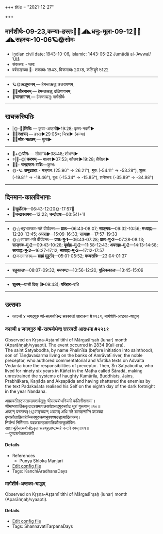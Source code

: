 +++
title = "2021-12-27"

+++
## मार्गशीर्षः-09-23,कन्या-हस्तः🌛🌌◢◣धनुः-मूला-09-12🌌🌞◢◣सहस्यः-10-06🪐🌞सोमः
- Indian civil date: 1943-10-06, Islamic: 1443-05-22 Jumādā al-ʾAwwal/ʾŪlā
- संवत्सरः - प्लवः
- वर्षसङ्ख्या 🌛- शकाब्दः 1943, विक्रमाब्दः 2078, कलियुगे 5122
___________________
- 🪐🌞**ऋतुमानम्** — हेमन्तऋतुः उत्तरायणम्
- 🌌🌞**सौरमानम्** — हेमन्तऋतुः दक्षिणायनम्
- 🌛**चान्द्रमानम्** — हेमन्तऋतुः मार्गशीर्षः
___________________


## खचक्रस्थितिः
- |🌞-🌛|**तिथिः** — कृष्ण-अष्टमी►19:28; कृष्ण-नवमी►  
- 🌌🌛**नक्षत्रम्** — हस्तः►29:05*; चित्रा► (कन्या)  
- 🌌🌞**सौर-नक्षत्रम्** — मूला►  
___________________
- 🌛+🌞**योगः** — सौभाग्यः►08:48; शोभनः►  
- २|🌛-🌞|**करणम्** — बालवः►07:53; कौलवः►19:28; तैतिलः►  
- 🌌🌛- **चन्द्राष्टम-राशिः**—कुम्भः  
- 🌞-🪐 **अमूढग्रहाः** - मङ्गलः (25.90° → 26.21°), गुरुः (-54.11° → -53.28°), शुक्रः (-19.81° → -18.46°), बुधः (-15.34° → -15.85°), शनैश्चरः (-35.89° → -34.98°)
___________________


## दिनमान-कालविभागाः
- 🌅**सूर्योदयः**—06:43-12:20🌞️-17:57🌇  
- 🌛**चन्द्रास्तमयः**—12:22; **चन्द्रोदयः**—00:54(+1)  
___________________
- 🌞⚝भट्टभास्कर-मते वीर्यवन्तः— **प्रातः**—06:43-08:07; **साङ्गवः**—09:32-10:56; **मध्याह्नः**—12:20-13:45; **अपराह्णः**—15:09-16:33; **सायाह्नः**—17:57-19:33  
- 🌞⚝सायण-मते वीर्यवन्तः— **प्रातः-मु॰1**—06:43-07:28; **प्रातः-मु॰2**—07:28-08:13; **साङ्गवः-मु॰2**—09:43-10:28; **पूर्वाह्णः-मु॰2**—11:58-12:43; **अपराह्णः-मु॰2**—14:13-14:58; **सायाह्नः-मु॰2**—16:27-17:12; **सायाह्नः-मु॰3**—17:12-17:57  
- 🌞कालान्तरम्— **ब्राह्मं मुहूर्तम्**—05:01-05:52; **मध्यरात्रिः**—23:04-01:37  
___________________
- **राहुकालः**—08:07-09:32; **यमघण्टः**—10:56-12:20; **गुलिककालः**—13:45-15:09  
___________________
- **शूलम्**—प्राची दिक् (►09:43); **परिहारः**–दधि  
___________________

## उत्सवाः
- काञ्ची ४ जगद्गुरु श्री-सत्यबोधेन्द्र सरस्वती आराधना #२२८९, मार्गशीर्ष-अष्टका-श्राद्धम्
### काञ्ची ४ जगद्गुरु श्री-सत्यबोधेन्द्र सरस्वती आराधना #२२८९

Observed on Kṛṣṇa-Aṣṭamī tithi of Mārgaśīrṣaḥ (lunar) month (Aparāhṇaḥ/vyaapti). The event occurred in 2834 (Kali era).  
The saint Satyabodha, by name Phalinīśa (before initiation into sainthood), son of Tāṇḍavaśarma living on the banks of Āmrāvatī river, the noble preceptor, who authored commentatorial and Vārtika texts on Advaita Vedānta bore the responsibilities of preceptor. Then, Śrī Satyabodha, who lived for ninety six years in Kāñci in the Maṭha called Śāradā, making unrestrained the systems of haughty Kumārila, Buddhists, Jains, Prabhākara, Kaṇāda and Akṣapāda and having shattered the enemies by the text Padakaśata realised his Self on the eighth day of the dark fortnight in the year Nandana.

आम्रावतीतटजताण्डवशर्मसूनुः श्रीसत्यबोधनियमी फलिनीशनामा।  
श्रीभाष्यवार्तिककृदादरसम्प्रपन्नसर्वज्ञसद्गुरुरवोढ धुरां गुरूणाम्॥१०॥  
अब्दान् यस्तत्त्व(९६)सङ्ख्यान् अवसद् अधि मठे शारदानाम्नि काञ्च्यां  
दृप्यत्तौतातितार्हज्जिनगुरुकणभुक्पश्यदङ्घ्र्यादितन्त्रम्।  
निर्यन्त्रं निर्मिमाणः पदकशतहतारातिकौतस्कुतोक्तिः  
साक्षाच्छ्रीसत्यबोधोऽकृत सहबहुलाष्टम्यहे नन्दने स्वम्॥११॥  
—पुण्यश्लोकमञ्जरी



#### Details
- References
  - Punya Shloka Manjari
- [Edit config file](https://github.com/jyotisham/adyatithi/tree/master/mahApuruSha/kAnchI-maTha/lunar_month/tithi/09/23/kAJcI%204%20jagadguru%20zrI~satyabOdhEndra%20sarasvatI%20ArAdhanA.toml)
- Tags: KanchiAradhanaDays


### मार्गशीर्ष-अष्टका-श्राद्धम्

Observed on Kṛṣṇa-Aṣṭamī tithi of Mārgaśīrṣaḥ (lunar) month (Aparāhṇaḥ/vyaapti). 

#### Details
- [Edit config file](https://github.com/jyotisham/adyatithi/tree/master/devatA/pitR/lunar_month/tithi/09/23/mArgazIrSa-aSTakA-zrAddham.toml)
- Tags: ShannavatiTarpanaDays


